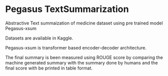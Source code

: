 # Pegasus TextSummarization
Abstractive Text summaization of medicine dataset using pre trained model Pegasus-xsum

Datasets are available in Kaggle.

Pegasus-xsum is transformer based encoder-decoder architecture.

The final summary is been measured using ROUGE score by comparing the machine generated summary with the summary done by humans and the final score with be printed in 		table format.
